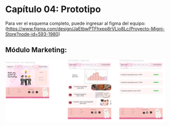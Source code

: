 # Capítulo 04: Prototipo
Para ver el esquema completo, puede ingresar al figma del equipo: (https://www.figma.com/design/JaEtbwPTFhxpp8rVLio8Lc/Proyecto-Migni-Store?node-id=593-1980)

## Módulo Marketing:
![*](imagenes_cap_4/fig1.png)
